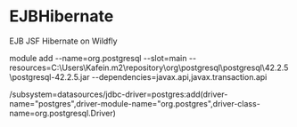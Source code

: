 # EJBHibernate
EJB JSF Hibernate on Wildfly


module add --name=org.postgresql --slot=main --resources=C:\Users\Kafein\.m2\repository\org\postgresql\postgresql\42.2.5\postgresql-42.2.5.jar --dependencies=javax.api,javax.transaction.api


/subsystem=datasources/jdbc-driver=postgres:add(driver-name="postgres",driver-module-name="org.postgres",driver-class-name=org.postgresql.Driver)


